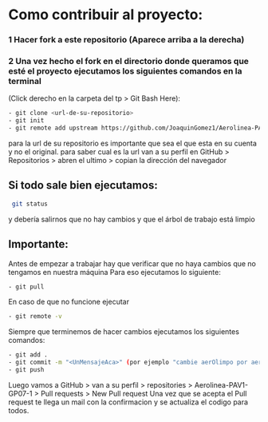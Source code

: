 # Como contribuir al proyecto:
### 1 Hacer fork a este repositorio (Aparece arriba a la derecha)
### 2 Una vez hecho el fork en el directorio donde queramos que esté el proyecto ejecutamos los siguientes comandos en la terminal 
(Click derecho en la carpeta del tp > Git Bash Here):
```bash
- git clone <url-de-su-repositorio> 
- git init
- git remote add upstream https://github.com/JoaquinGomez1/Aerolinea-PAV1-GP07
```
para la url de su repositorio es importante que sea el que esta en su cuenta y no el original.
para saber cual es la url van a su perfil en GitHub > Repositorios > abren el ultimo > copian la dirección del navegador

## Si todo sale bien ejecutamos:
```bash
 git status
```
y debería salirnos que no hay cambios y que el árbol de trabajo está limpio

## Importante:
Antes de empezar a trabajar hay que verificar que no haya cambios que no tengamos en nuestra máquina
Para eso ejecutamos lo siguiente:
```bash
- git pull
```
En caso de que no funcione ejecutar 

```bash
- git remote -v
```

Siempre que terminemos de hacer cambios ejecutamos los siguientes comandos:
```bash
- git add .
- git commit -m "<UnMensajeAca>" (por ejemplo "cambie aerOlimpo por aeroPuto")
- git push
```
Luego vamos a GitHub > van a su perfil > repositories > Aerolinea-PAV1-GP07-1 > Pull requests > New Pull request
Una vez que se acepta el Pull request te llega un mail con la confirmacion y se actualiza el codigo para todos.

